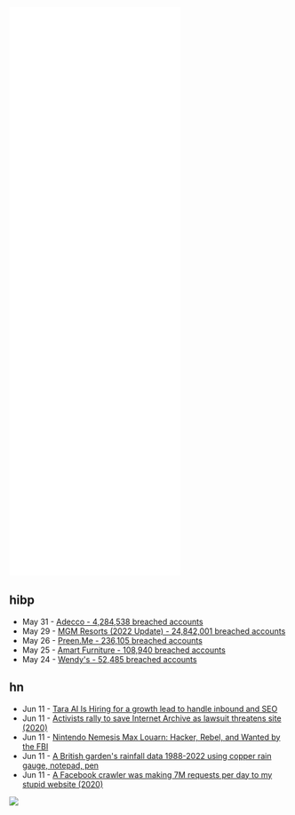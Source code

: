 ![Metrics](https://raw.githubusercontent.com/phixion/phixion/master/metrics.svg)

## hibp

<!--
for https://github.com/phixion/phixion/blob/main/.github/workflows/feeds.yml
-->
<!--START_SECTION:haveibeenpwnd-->
- May 31 - [Adecco - 4,284,538 breached accounts](https://haveibeenpwned.com/PwnedWebsites#Adecco)
- May 29 - [MGM Resorts (2022 Update) - 24,842,001 breached accounts](https://haveibeenpwned.com/PwnedWebsites#MGM2022Update)
- May 26 - [Preen.Me - 236,105 breached accounts](https://haveibeenpwned.com/PwnedWebsites#PreenMe)
- May 25 - [Amart Furniture - 108,940 breached accounts](https://haveibeenpwned.com/PwnedWebsites#AmartFurniture)
- May 24 - [Wendy's - 52,485 breached accounts](https://haveibeenpwned.com/PwnedWebsites#Wendys)
<!--END_SECTION:haveibeenpwnd-->

## hn

<!--
for https://github.com/phixion/phixion/blob/main/.github/workflows/feeds.yml
-->
<!--START_SECTION:hn-->
- Jun 11 - [Tara AI Is Hiring for a growth lead to handle inbound and SEO](https://jobs.gohire.io/tara-ai-wyqbsv6l/growth-lead-inbound-92331/)
- Jun 11 - [Activists rally to save Internet Archive as lawsuit threatens site (2020)](https://decrypt.co/31906/activists-rally-save-internet-archive-lawsuit-threatens)
- Jun 11 - [Nintendo Nemesis Max Louarn: Hacker, Rebel, and Wanted by the FBI](https://torrentfreak.com/nintendo-nemesis-max-louarn-hacker-rebel-and-wanted-by-the-fbi-220611/)
- Jun 11 - [A British garden's rainfall data 1988-2022 using copper rain gauge, notepad, pen](https://www.weatherbook.org/dash/3/averages)
- Jun 11 - [A Facebook crawler was making 7M requests per day to my stupid website (2020)](https://coding.napolux.com/a-facebook-crawler-was-making-7m-requests-per-day-to-my-stupid-website/)
<!--END_SECTION:hn-->

<!--
for https://yhype.me
-->
![](https://hit.yhype.me/github/profile?user_id=13013670)
